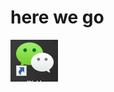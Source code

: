 # here we go
![image](https://github.com/UCLA-ECE209AS-2018W/Hui-Wenxuan-Yifan/blob/master/docs/images/logo.png)
